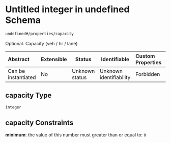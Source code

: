 # Untitled integer in undefined Schema

```txt
undefined#/properties/capacity
```

Optional. Capacity (veh / hr / lane)


| Abstract            | Extensible | Status         | Identifiable            | Custom Properties | Additional Properties | Access Restrictions | Defined In                                                              |
| :------------------ | ---------- | -------------- | ----------------------- | :---------------- | --------------------- | ------------------- | ----------------------------------------------------------------------- |
| Can be instantiated | No         | Unknown status | Unknown identifiability | Forbidden         | Allowed               | none                | [link.schema.json\*](../../out/link.schema.json "open original schema") |

## capacity Type

`integer`

## capacity Constraints

**minimum**: the value of this number must greater than or equal to: `0`
